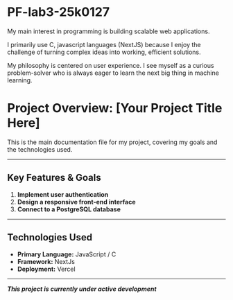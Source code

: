 # PF-lab3-25k0127

My main interest in programming is building scalable web applications.

I primarily use C, javascript languages (NextJS) because I enjoy the challenge of turning complex ideas into working, efficient solutions.

My philosophy is centered on user experience. I see myself as a curious problem-solver who is always eager to learn the next big thing in machine learning.

# Project Overview: [Your Project Title Here]

This is the main documentation file for my project, covering my goals and the technologies used.

---

## Key Features & Goals

1.  **Implement user authentication**
2.  **Design a responsive front-end interface**
3.  **Connect to a PostgreSQL database**

---

## Technologies Used

* **Primary Language:** JavaScript / C
* **Framework:** NextJs
* **Deployment:** Vercel
---

***This project is currently under active development***
